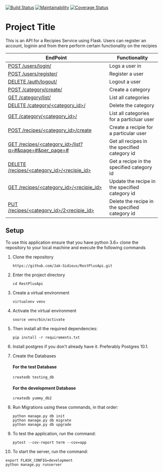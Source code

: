 [![Build Status](https://travis-ci.org/Jak-Sidious/RestPlusApi.svg?branch=Crud-Functionality-2)](https://travis-ci.org/Jak-Sidious/RestPlusApi) [![Maintainability](https://api.codeclimate.com/v1/badges/c7422200c78aacd4c9eb/maintainability)](https://codeclimate.com/github/Jak-Sidious/RestPlusApi/maintainability) [![Coverage Status](https://coveralls.io/repos/github/Jak-Sidious/FlaskAPI/badge.svg?branch=develop)](https://coveralls.io/github/Jak-Sidious/FlaskAPI?branch=develop)

# Project Title

This is an API for a Recipies Service using Flask. Users can register an account, loginin and from there perform certain functionality on the recipies

| EndPoint                                                   | Functionality                                    |
| ---------------------------------------------------------- | ------------------------------------------------ |
| [ POST /users/login/ ](#)                                  | Logs a user in                                   |
| [ POST /users/register/ ](#)                               | Register a user                                  |
| [ DELETE /auth/logout/ ](#)                                | Logout a user                                    |
| [ POST /category/create/ ](#)                              | Create a category                                |
| [ GET /category/list/](#)                                  | List all categories                              |
| [ DELETE /category/<category_id>/ ](#)                     | Delete the category                              |
| [ GET /category/<category_id>/ ](#)                        | List all categories for a particluar user        |
| [ POST /recipes/<category_id>/create ](#)                  | Create a recipie for a particular user           |
| [ GET /recipes/<category_id>/list?q=#&page=#&per_page=#](#)| Get all recipes in the specified category id     |
| [ DELETE /recipes/<category_id>/<recipie_id>](#)           | Get a recipe in the specified category id        |
| [ GET /recipes/<category_id>/<recipie_id>](#)              | Update the recipe in the specified category id   |
| [ PUT /recipes/<category_id>/2<recipie_id>](#)             | Delete the recipe in the specified category id   |

## Setup

To use this application ensure that you have python 3.6+ clone the repository to your local machine and execute the following commands

1. Clone the repository

   ```
   https://github.com/Jak-Sidious/RestPlusApi.git
   ```

2. Enter the project directory
   ```
   cd RestPlusApi
   ```
3. Create a virtual environment
   ```
   virtualenv venv
   ```
4. Activate the virtual environment
   ```
   source venv/bin/activate
   ```
5. Then install all the required dependencies:
   ```
   pip install -r requirements.txt
   ```
6. Install postgres if you don't already have it. Preferably Postgres 10.1.

7. Create the Databases

   #### For the test Database

   ```
   createdb testing_db
   ```

   #### For the development Database

   ```
   createdb yummy_db2
   ```

8. Run Migrations using these commands, in that order:

   ```
   python manage.py db init
   python manage.py db migrate
   python manage.py db upgrade
   ```

9. To test the application, run the command:

   ```
   pytest --cov-report term --cov=app
   ```

10. To start the server, run the command:

```
export FLASK_CONFIG=development
python manage.py runserver
```
